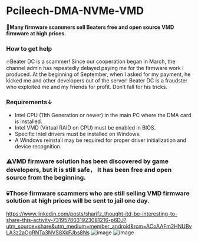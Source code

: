 # Pcileech-DMA-NVMe-VMD

**🤬Many firmware scammers sell Beaters free and open source VMD firmware at high prices.**

### How to get help

🔥Beater DC  is a scammer! Since our cooperation began in March, the channel admin has repeatedly delayed paying me for the firmware work I produced. At the beginning of September, when I asked for my payment, he kicked me and other developers out of the server! Beater DC is a fraudster who exploited me and my friends for profit. Don’t fall for his tricks.

### Requirements↓
-  Intel CPU (11th Generation or newer) in the main PC where the DMA card is installed.
-  Intel VMD (Virtual RAID on CPU) must be enabled in BIOS.
-  Specific Intel drivers must be installed on Windows.
-  A Windows reinstall may be required for proper driver initialization and device recognition.

### ⚠VMD firmware solution has been discovered by game developers, but it is still safe，  It has been free and open source from the beginning.
### 💀Those firmware scammers who are still selling VMD firmware solution at high prices will be sent to jail one day.
https://www.linkedin.com/posts/sharifz_thought-itd-be-interesting-to-share-this-activity-7319578031923081216-p6DJ?utm_source=share&utm_medium=member_android&rcm=ACoAAFm2HNUBvLA3z2aOgRNTa3NVS8XkFJbs8Ns 
![image](https://github.com/user-attachments/assets/64672424-c9fb-484e-a8a7-48f2f2c5f3ca)
![image](https://github.com/user-attachments/assets/874465ef-598b-4e79-8dab-58a297a8f14d)
